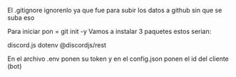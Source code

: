 El .gitignore ignorenlo ya que fue para subir los datos a github sin que se suba eso

Para iniciar pon = git init -y
Vamos a instalar 3 paquetes estos serian:

discord.js
dotenv
@discordjs/rest

En el archivo .env ponen su token y en el config.json ponen el id del cliente (bot)
